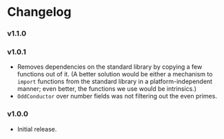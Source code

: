 # Changelog

### v1.1.0

### v1.0.1
- Removes dependencies on the standard library by copying a few functions out of it. (A better solution would be either a mechanism to `import` functions from the standard library in a platform-independent manner; even better, the functions we use would be intrinsics.)
- `OddConductor` over number fields was not filtering out the even primes.

### v1.0.0
- Initial release.